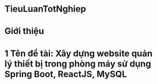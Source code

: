 # TieuLuanTotNghiep
# Giới thiệu
# 1 **Tên đề tài**: Xây dựng website quản lý thiết bị trong phòng máy sử dụng Spring Boot, ReactJS, MySQL
